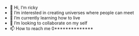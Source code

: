 - 👋 Hi, I’m ricky
- 👀 I’m interested in creating universes where people can meet
- 🌱 I’m currently learning how to live
- 💞️ I’m looking to collaborate on my self
- 📫 How to reach me 0**************

<!---
RICKY0012/RICKY0012 is a ✨ special ✨ repository because its `README.md` (this file) appears on your GitHub profile.
You can click the Preview link to take a look at your changes.
--->
